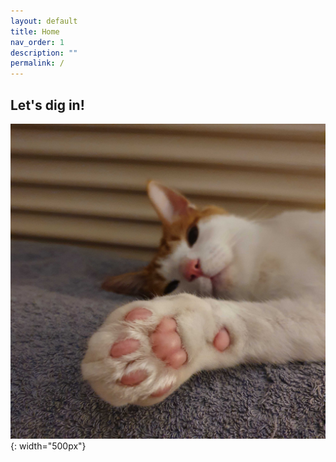 ```yaml
---
layout: default
title: Home
nav_order: 1
description: ""
permalink: /
---
```


## Let's dig in!

![](/assets/images/lucky.jpg){: width="500px"}
